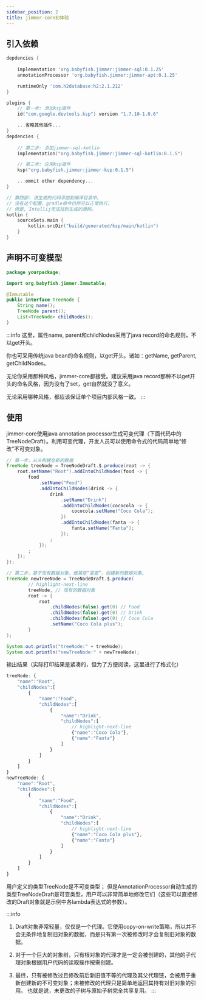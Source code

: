 ```yaml
---
sidebar_position: 2
title: jimmer-core初体验
---
```


## 引入依赖

<Tabs groupId="language">
<TabItem value="java" label="Java">

```groovy title="build.gradle"
depdencies {
    
    implementation 'org.babyfish.jimmer:jimmer-sql:0.1.25'
    annotationProcessor 'org.babyfish.jimmer:jimmer-apt:0.1.25'

    runtimeOnly 'com.h2database:h2:2.1.212'
}
```

</TabItem>
<TabItem value="kotlin" label="Kotlin">

```kotlin title="build.gradle.kts"
plugins {
    // 第一步: 添加ksp插件
	id("com.google.devtools.ksp") version "1.7.10-1.0.6"

    ...省略其他插件...
}
depdencies {
    
    // 第二步: 添加jimmer-sql-kotlin
    implementation("org.babyfish.jimmer:jimmer-sql-kotlin:0.1.5")

    // 第三步: 应用ksp插件
	ksp("org.babyfish.jimmer:jimmer-ksp:0.1.5")

    ...ommit other dependency...
}

// 第四部: 讲生成的代码添加到编译目录中。
// 没有这个配置，gradle命令仍然可以正常执行，
// 但是, Intellij无法找到生成的源码。
kotlin {
    sourceSets.main {
        kotlin.srcDir("build/generated/ksp/main/kotlin")
    }
}
```

</TabItem>
</Tabs>

## 声明不可变模型

```java title="TreeNode.java"
package yourpackage;

import org.babyfish.jimmer.Immutable;

@Immutable
public interface TreeNode {
    String name();
    TreeNode parent();
    List<TreeNode> childNodes();
}
```

:::info
这里，属性name, parent和childNodes采用了java record的命名规则，不以get开头。

你也可采用传统java bean的命名规则，以get开头。诸如：getName, getParent, getChildNodes。

无论你采用那种风格，jimmer-core都接受。建议采用java record那种不以get开头的命名风格，因为没有了set，get自然就没了意义。

无论采用哪种风格，都应该保证单个项目内部风格一致。
:::

## 使用

jimmer-core使用java annotation processor生成可变代理（下面代码中的TreeNodeDraft）。利用可变代理，开发人员可以使用命令式的代码简单地“修改”不可变对象。

```java
// 第一步，从头构建全新的数据
TreeNode treeNode = TreeNodeDraft.$.produce(root -> {
    root.setName("Root").addIntoChildNodes(food -> {
        food
            .setName("Food")
            .addIntoChildNodes(drink -> {
                drink
                    .setName("Drink")
                    .addIntoChildNodes(cococola -> {
                        cococola.setName("Coco Cola");
                    })
                    .addIntoChildNodes(fanta -> {
                        fanta.setName("Fanta");
                    });
                ;
            });
        ;
    });
});

// 第二步，基于现有数据对象，做某些“变更”，创建新的数据对象。
TreeNode newTreeNode = TreeNodeDraft.$.produce(
        // highlight-next-line
        treeNode, // 现有的数据对象
        root -> {
            root
                .childNodes(false).get(0) // Food
                .childNodes(false).get(0) // Drink
                .childNodes(false).get(0) // Coco Cola
                .setName("Coco Cola plus");
        }
);

System.out.println("treeNode:" + treeNode);
System.out.println("newTreeNode:" + newTreeNode);
```

输出结果（实际打印结果是紧凑的，但为了方便阅读，这里进行了格式化）

```javascript
treeNode: {
    "name":"Root",
    "childNodes":[
        {
            "name":"Food",
            "childNodes":[
                {
                    "name":"Drink",
                    "childNodes":[
                        // highlight-next-line
                        {"name":"Coco Cola"},
                        {"name":"Fanta"}
                    ]
                }
            ]
        }
    ]
}
newTreeNode: {
    "name":"Root",
    "childNodes":[
        {
            "name":"Food",
            "childNodes":[
                {
                    "name":"Drink",
                    "childNodes":[
                        // highlight-next-line
                        {"name":"Coco Cola plus"},
                        {"name":"Fanta"}
                    ]
                }
            ]
        }
    ]
}
```

用户定义的类型TreeNode是不可变类型； 但是AnnotationProcessor自动生成的类型TreeNodeDraft是可变类型，用户可以非常简单地修改它们（这些可以直接修改的Draft对象就是示例中各lambda表达式的参数）。

:::info
1. Draft对象非常轻量，仅仅是一个代理。它使用copy-on-write策略，所以并不会无条件地复制旧对象的数据，而是只有第一次被修改时才会复制旧对象的数据。

2. 对于一个巨大的对象树，只有根对象的代理才是一定会被创建的，其他的子代理对象根据用户代码的读取操作按需创建。

3. 最终，只有被修改过且修改前后新旧值不等的代理及其父代理链，会被用于重新创建新的不可变对象；未被修改的代理只是简单地返回其持有对旧对象的引用。 也就是说，未更改的子树与原始子树完全共享复用。
:::